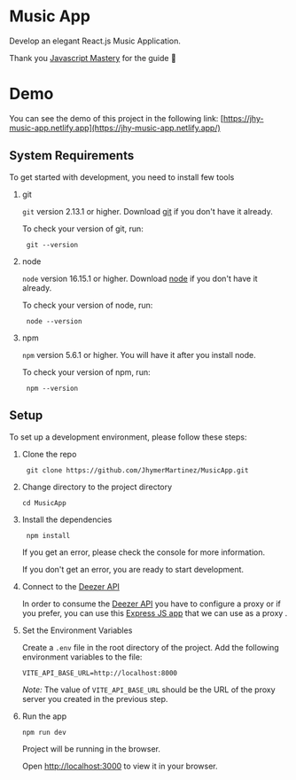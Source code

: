 # Music App

Develop an elegant React.js Music Application.

Thank you [Javascript Mastery](https://www.youtube.com/@javascriptmastery) for the guide 💪

# Demo

You can see the demo of this project in the following link:
[https://jhy-music-app.netlify.app](https://jhy-music-app.netlify.app/)

## System Requirements

To get started with development, you need to install few tools

1. git

   `git` version 2.13.1 or higher. Download [git](https://git-scm.com/downloads) if you don't have it already.

   To check your version of git, run:

   ```shell
    git --version
   ```

2. node

   `node` version 16.15.1 or higher. Download [node](https://nodejs.org/en/download/) if you don't have it already.

   To check your version of node, run:

   ```shell
    node --version
   ```

3. npm

   `npm` version 5.6.1 or higher. You will have it after you install node.

   To check your version of npm, run:

   ```shell
    npm --version
   ```

## Setup

To set up a development environment, please follow these steps:

1. Clone the repo

   ```shell
    git clone https://github.com/JhymerMartinez/MusicApp.git
   ```

2. Change directory to the project directory

   ```shell
   cd MusicApp
   ```

3. Install the dependencies

   ```shell
    npm install
   ```

   If you get an error, please check the console for more information.

   If you don't get an error, you are ready to start development.

4. Connect to the [Deezer API](https://developers.deezer.com/api)

   In order to consume the [Deezer API](https://developers.deezer.com/api) you have to configure a proxy or if you prefer, you can use this [Express JS app](https://github.com/JhymerMartinez/MusicAppBackend.git) that we can use as a proxy .

5. Set the Environment Variables

   Create a `.env` file in the root directory of the project. Add the following environment variables to the file:

   ```shell
   VITE_API_BASE_URL=http://localhost:8000
   ```

   _Note:_ The value of `VITE_API_BASE_URL` should be the URL of the proxy server you created in the previous step.

6. Run the app

   ```shell
   npm run dev
   ```

   Project will be running in the browser.

   Open [http://localhost:3000](http://localhost:3000) to view it in your browser.
